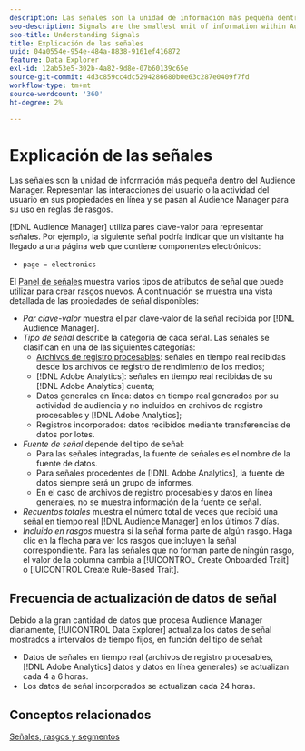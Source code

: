 ```yaml
---
description: Las señales son la unidad de información más pequeña dentro del Audience Manager. Representan las interacciones del usuario o la actividad del usuario en sus propiedades en línea y se pasan al Audience Manager para su uso en reglas de rasgos.
seo-description: Signals are the smallest unit of information within Audience Manager. They represent user interactions or user activity on your online properties, and get passed on to Audience Manager to be used in trait rules.
seo-title: Understanding Signals
title: Explicación de las señales
uuid: 04a0554e-954e-484a-8838-9161ef416872
feature: Data Explorer
exl-id: 12ab53e5-302b-4a82-9d8e-07b60139c65e
source-git-commit: 4d3c859cc4dc5294286680b0e63c287e0409f7fd
workflow-type: tm+mt
source-wordcount: '360'
ht-degree: 2%

---
```


# Explicación de las señales

Las señales son la unidad de información más pequeña dentro del Audience Manager. Representan las interacciones del usuario o la actividad del usuario en sus propiedades en línea y se pasan al Audience Manager para su uso en reglas de rasgos.

[!DNL Audience Manager] utiliza pares clave-valor para representar señales. Por ejemplo, la siguiente señal podría indicar que un visitante ha llegado a una página web que contiene componentes electrónicos:

* `page = electronics`

El [Panel de señales](../../features/data-explorer/data-explorer-signals-dashboard.md) muestra varios tipos de atributos de señal que puede utilizar para crear rasgos nuevos. A continuación se muestra una vista detallada de las propiedades de señal disponibles:

* *Par clave-valor* muestra el par clave-valor de la señal recibida por [!DNL Audience Manager].
* *Tipo de señal* describe la categoría de cada señal. Las señales se clasifican en una de las siguientes categorías:
   * [Archivos de registro procesables](/help/using/integration/media-data-integration/actionable-log-files.md): señales en tiempo real recibidas desde los archivos de registro de rendimiento de los medios;
   * [!DNL Adobe Analytics]: señales en tiempo real recibidas de su [!DNL Adobe Analytics] cuenta;
   * Datos generales en línea: datos en tiempo real generados por su actividad de audiencia y no incluidos en archivos de registro procesables y [!DNL Adobe Analytics];
   * Registros incorporados: datos recibidos mediante transferencias de datos por lotes.
* *Fuente de señal* depende del tipo de señal:
   * Para las señales integradas, la fuente de señales es el nombre de la fuente de datos.
   * Para señales procedentes de [!DNL Adobe Analytics], la fuente de datos siempre será un grupo de informes.
   * En el caso de archivos de registro procesables y datos en línea generales, no se muestra información de la fuente de señal.
* *Recuentos totales* muestra el número total de veces que recibió una señal en tiempo real [!DNL Audience Manager] en los últimos 7 días.
* *Incluido en rasgos* muestra si la señal forma parte de algún rasgo. Haga clic en la flecha para ver los rasgos que incluyen la señal correspondiente. Para las señales que no forman parte de ningún rasgo, el valor de la columna cambia a [!UICONTROL Create Onboarded Trait] o [!UICONTROL Create Rule-Based Trait].

## Frecuencia de actualización de datos de señal

Debido a la gran cantidad de datos que procesa Audience Manager diariamente, [!UICONTROL Data Explorer] actualiza los datos de señal mostrados a intervalos de tiempo fijos, en función del tipo de señal:

* Datos de señales en tiempo real (archivos de registro procesables, [!DNL Adobe Analytics] datos y datos en línea generales) se actualizan cada 4 a 6 horas.
* Los datos de señal incorporados se actualizan cada 24 horas.

## Conceptos relacionados

[Señales, rasgos y segmentos](/help/using/reference/signal-trait-segment.md)
